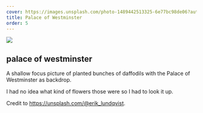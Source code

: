 ```yaml
---
cover: https://images.unsplash.com/photo-1489442513325-6e77bc98de06?auto=format&fit=crop&w=746&q=80
title: Palace of Westminster
order: 5
---
```

![](https://images.unsplash.com/photo-1489442513325-6e77bc98de06?auto=format&fit=crop&w=746&q=80)

## palace of westminster

A shallow focus picture of planted bunches of daffodils with the Palace of Westminster as backdrop.

I had no idea what kind of flowers those were so I had to look it up.

Credit to https://unsplash.com/@erik_lundqvist.